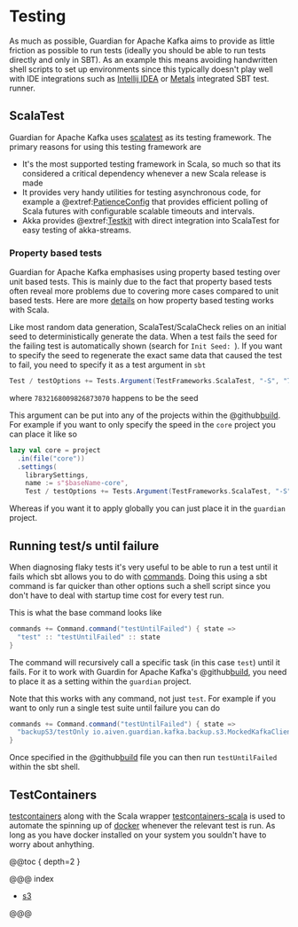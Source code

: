 # Testing

As much as possible, Guardian for Apache Kafka aims to provide as little friction as possible to run tests (ideally you
should be able to run tests directly and only in SBT). As an example this means avoiding handwritten shell scripts to
set up environments since this typically doesn't play well with IDE integrations such
as [Intellij IDEA](https://www.jetbrains.com/idea/) or [Metals](https://scalameta.org/metals/) integrated SBT test.
runner.

## ScalaTest

Guardian for Apache Kafka uses [scalatest](https://www.scalatest.org/) as its testing framework. The primary reasons for
using this testing framework are

* It's the most supported testing framework in Scala, so much so that its considered a critical dependency whenever a
  new Scala release is made
* It provides very handy utilities for testing asynchronous code, for example a
  @extref:[PatienceConfig](scalatest:concurrent/AbstractPatienceConfiguration$PatienceConfig.html)
  that provides efficient polling of Scala futures with configurable scalable timeouts and intervals.
* Akka provides @extref:[Testkit](akka-docs:testing.html#asynchronous-testing-testkit) with direct integration into
  ScalaTest for easy testing of akka-streams.

### Property based tests

Guardian for Apache Kafka emphasises using property based testing over unit based tests. This is mainly due
to the fact that property based tests often reveal more problems due to covering more cases compared to unit
based tests. Here are more [details](https://www.scalatest.org/user_guide/generator_driven_property_checks)
on how property based testing works with Scala.

Like most random data generation, ScalaTest/ScalaCheck relies on an initial seed to deterministically generate
the data. When a test fails the seed for the failing test is automatically shown (search for `Init Seed: `).
If you want to specify the seed to regenerate the exact same data that caused the test to fail, you need to
specify it as a test argument in `sbt`

```sbt
Test / testOptions += Tests.Argument(TestFrameworks.ScalaTest, "-S", "7832168009826873070")
```

where `7832168009826873070` happens to be the seed

This argument can be put into any of the projects within the @github[build](/build.sbt). For example if you
want to only specify the speed in the `core` project you can place it like so

```sbt
lazy val core = project
  .in(file("core"))
  .settings(
    librarySettings,
    name := s"$baseName-core",
    Test / testOptions += Tests.Argument(TestFrameworks.ScalaTest, "-S", "7832168009826873070"),
```

Whereas if you want it to apply globally you can just place it in the `guardian` project.

## Running test/s until failure

When diagnosing flaky tests it's very useful to be able to run a test until it fails which sbt allows you to
do with [commands](https://www.scala-sbt.org/1.x/docs/Commands.html). Doing this using a sbt command
is far quicker than other options such a shell script since you don't have to deal with startup time cost for
every test run.

This is what the base command looks like

```sbt
commands += Command.command("testUntilFailed") { state =>
  "test" :: "testUntilFailed" :: state
}
```

The command will recursively call a specific task (in this case `test`) until it fails. For it to work with
Guardin for Apache Kafka's @github[build](/build.sbt), you need to place it as a setting
within the `guardian` project.

Note that this works with any command, not just `test`. For example if you want to only run a single test
suite until failure you can do

```sbt
commands += Command.command("testUntilFailed") { state =>
  "backupS3/testOnly io.aiven.guardian.kafka.backup.s3.MockedKafkaClientBackupClientSpec" :: "testUntilFailed" :: state
}
```

Once specified in the @github[build](/build.sbt) file you can then run `testUntilFailed` within the sbt shell.

## TestContainers

[testcontainers](https://www.testcontainers.org/) along with the Scala
wrapper [testcontainers-scala](https://github.com/testcontainers/testcontainers-scala) is used to automate the spinning
up of [docker](https://www.docker.com/) whenever the relevant test is run. As long as you have docker installed on your
system you souldn't have to worry about anhything.

@@toc { depth=2 }

@@@ index

* [s3](s3.md)

@@@
